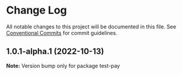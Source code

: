 # Change Log

All notable changes to this project will be documented in this file.
See [Conventional Commits](https://conventionalcommits.org) for commit guidelines.

## 1.0.1-alpha.1 (2022-10-13)

**Note:** Version bump only for package test-pay
